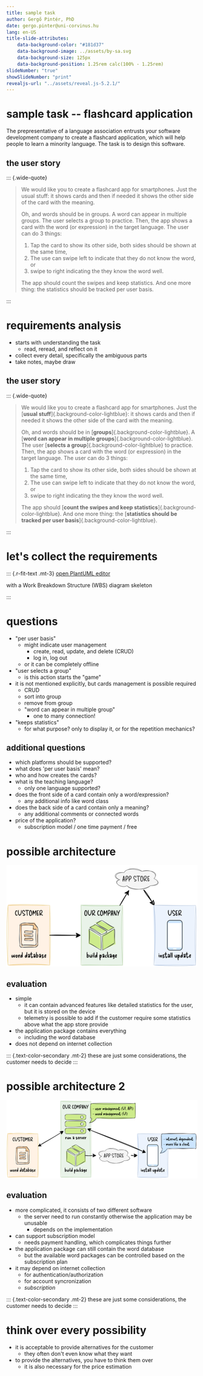 ```yaml
---
title: sample task
author: Gergő Pintér, PhD
date: gergo.pinter@uni-corvinus.hu
lang: en-US
title-slide-attributes:
    data-background-color: "#181d37"
    data-background-image: ../assets/by-sa.svg
    data-background-size: 125px
    data-background-position: 1.25rem calc(100% - 1.25rem)
slideNumber: "true"
showSlideNumber: "print"
revealjs-url: "../assets/reveal.js-5.2.1/"
---
```


# sample task -- flashcard application

The prepresentative of a language association entrusts your software development company to create a flashcard application, which will help people to learn a minority language.
The task is to design this software.

## the user story

::: {.wide-quote}
> We would like you to create a flashcard app for smartphones.
> Just the usual stuff: it shows cards and then if needed it shows the other side of the card with the meaning.
>
> Oh, and words should be in groups. A word can appear in multiple groups.
> The user selects a group to practice. Then, the app shows a card with the word (or expression) in the target language.
> The user can do 3 things:
>
> 1. Tap the card to show its other side, both sides should be shown at the same time,
> 2. The use can swipe left to indicate that they do not know the word, or
> 3. swipe to right indicating the they know the word well.
>
> The app should count the swipes and keep statistics.
> And one more thing: the statistics should be tracked per user basis.

:::
<!-- A word with more left swipes should appear more often. -->

# requirements analysis

- starts with understanding the task
    - read, reread, and reflect on it
- collect every detail, specifically the ambiguous parts
- take notes, maybe draw

## the user story

::: {.wide-quote}
> We would like you to create a flashcard app for smartphones.
> Just the [**usual stuff**]{.background-color-lightblue}: it shows cards and then if needed it shows the other side of the card with the meaning.
>
> Oh, and words should be in [**groups**]{.background-color-lightblue}. A [**word can appear in multiple groups**]{.background-color-lightblue}.
> The user [**selects a group**]{.background-color-lightblue} to practice. Then, the app shows a card with the word (or expression) in the target language.
> The user can do 3 things:
>
> 1. Tap the card to show its other side, both sides should be shown at the same time,
> 2. The use can swipe left to indicate that they do not know the word, or
> 3. swipe to right indicating the they know the word well.
>
> The app should [**count the swipes and keep statistics**]{.background-color-lightblue}.
> And one more thing: the [**statistics should be tracked per user basis**]{.background-color-lightblue}.

:::
<!-- > A [**word with more left swipes should appear more often**]{.background-color-lightblue}. -->

# let's collect the requirements

::: {.r-fit-text .mt-3}
[open PlantUML editor](https://editor.plantuml.com/uml/SoWkIImgAKygvYfEJin9LJ3YAixEp5CeoYzEvUBILaZBIIpEI4uiIb58B2ZWud98pKi1gGK0)

with a Work Breakdown Structure (WBS) diagram skeleton

:::

# questions

- "per user basis"
    - might indicate user management
        - create, read, update, and delete (CRUD)
        - log in, log out
    - or it can be completely offline
- "user selects a group"
    - is this action starts the "game"
- it is not mentioned explicitly, but cards management is possible required
    - CRUD
    - sort into group
    - remove from group
    - "word can appear in multiple group"
        - one to many connection!
- "keeps statistics"
    - for what purpose? only to display it, or for the repetition mechanics?
        
## additional questions

- which platforms should be supported?
- what does 'per user basis' mean?
- who and how creates the cards?
- what is the teaching language?
    - only one language supported?
- does the front side of a card contain only a word/expression?
    - any additional info like word class
- does the back side of a card contain only a meaning?
    - any additional comments or connected words
- price of the application?
    - subscription model / one time payment / free

# possible architecture

![offline application, a simple case](../lectures/figures/simple_case.drawio.svg)

## evaluation

- simple
    - it can contain advanced features like detailed statistics for the user, but it is stored on the device
    - telemetry is possible to add if the customer require some statistics above what the app store provide
- the application package contains everything
    - including the word database
- does not depend on internet collection

::: {.text-color-secondary .mt-2}
these are just some considerations, the customer needs to decide
:::

# possible architecture 2

![service-based application, a more complicated case](../lectures/figures/complicated_case.drawio.svg)

## evaluation

- more complicated, it consists of two different software
    - the server need to run constantly otherwise the application may be unusable
        - depends on the implementation
- can support subscription model
    - needs payment handling, which complicates things further
- the application package can still contain the word database
    - but the available word packages can be controlled based on the subscription plan
- it may depend on internet collection
    - for authentication/authorization
    - for account syncronization
    - *subscription* 

::: {.text-color-secondary .mt-2}
these are just some considerations, the customer needs to decide
:::

# think over every possibility

- it is acceptable to provide alternatives for the customer
    - they often don't even know what they want
- to provide the alternatives, you have to think them over
    - it is also necessary for the price estimation

